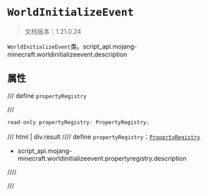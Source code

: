 # `WorldInitializeEvent`

> 文档版本：1.21.0.24

`WorldInitializeEvent`类。script_api.mojang-minecraft.worldinitializeevent.description

## 属性

/// define
`propertyRegistry`


///

```js
read-only propertyRegistry: PropertyRegistry;
```

/// html | div.result
//// define
`propertyRegistry`：[`PropertyRegistry`](./propertyregistry.md)

- script_api.mojang-minecraft.worldinitializeevent.propertyregistry.description


////

///

